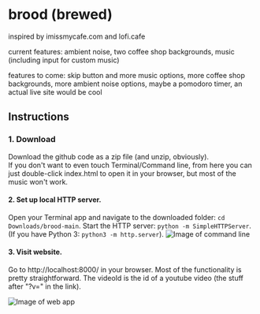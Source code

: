# brood (brewed)
inspired by imissmycafe.com and lofi.cafe

current features:
ambient noise, two coffee shop backgrounds, music (including input for custom music)

features to come:
skip button and more music options, more coffee shop backgrounds, more ambient noise options, maybe a pomodoro timer, an actual live site would be cool


## Instructions
### 1. Download
Download the github code as a zip file (and unzip, obviously).  
If you don't want to even touch Terminal/Command line, from here you can just double-click index.html to open it in your browser, but most of the music won't work.


#### 2. Set up local HTTP server.
Open your Terminal app and navigate to the downloaded folder: `cd Downloads/brood-main`. 
Start the HTTP server: `python -m SimpleHTTPServer`. 
(If you have Python 3: `python3 -m http.server`). 
![Image of command line](https://i.imgur.com/JEQ403Z.png)

#### 3. Visit website.
Go to http://localhost:8000/ in your browser. Most of the functionality is pretty straightforward. The videoId is the id of a youtube video (the stuff after "?v=" in the link). 

![Image of web app](https://i.imgur.com/1AVFtZq.png)